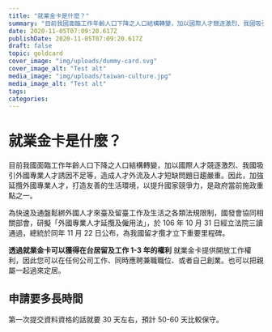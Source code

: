 ```yaml
---
title: "就業金卡是什麼？"
summary: "目前我國面臨工作年齡人口下降之人口結構轉變，加以國際人才競逐激烈、我國吸引外國專業人才誘因不足等，造成人才外流及人才短缺問題日趨嚴重。因此，加強延攬外國專業人才，打造友善的生活環境，以提升國家競爭力，是政府當前施政重點之一。"
date: 2020-11-05T07:09:20.617Z
publishDate: 2020-11-05T07:09:20.617Z
draft: false
topic: goldcard
cover_image: "img/uploads/dummy-card.svg"
cover_image_alt: "Test alt"
media_image: "img/uploads/taiwan-culture.jpg"
media_image_alt: "Test alt"
tags:
categories:
---
```


# 就業金卡是什麼？

目前我國面臨工作年齡人口下降之人口結構轉變，加以國際人才競逐激烈、我國吸引外國專業人才誘因不足等，造成人才外流及人才短缺問題日趨嚴重。因此，加強延攬外國專業人才，打造友善的生活環境，以提升國家競爭力，是政府當前施政重點之一。

為快速及通盤鬆綁外國人才來臺及留臺工作及生活之各類法規限制，國發會協同相關部會，研擬「外國專業人才延攬及僱用法」，於 106 年 10 月 31 日經立法院三讀通過，總統於同年 11 月 22 日公布，為我國留才攬才立下重要里程碑。

**透過就業金卡可以獲得在台居留及工作 1-3 年的權利** 就業金卡提供開放工作權利，因此您可以在任何公司工作、同時應聘兼職職位、或者自己創業。也可以把親屬一起過來定居。

## 申請要多長時間

第一次提交資料資格的話就要 30 天左右，預計 50-60 天比較保守。
